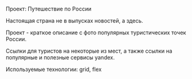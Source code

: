 Проект: Путешествие по России

Настоящая страна не в выпусках новостей, а здесь.

Проект - краткое описание с фото популярных туристических точек России.

Ссылки для туристов на некоторые из мест, а также ссылки на популярные и полезные сервисы yandex.

Используемые технологии: grid, flex